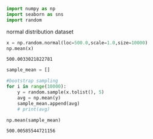 ```python
import numpy as np
import seaborn as sns
import random
```

normal distribution dataset


```python
x = np.random.normal(loc=500.0,scale=1.0,size=10000)
np.mean(x)
```




    500.0033021822781




```python
sample_mean = []

#bootstrap sampling
for i in range(10000):
    y = random.sample(x.tolist(), 5)
    avg = np.mean(y)
    sample_mean.append(avg)
    # print(avg)
```


```python
np.mean(sample_mean)
```




    500.00585544721156




```python

```
